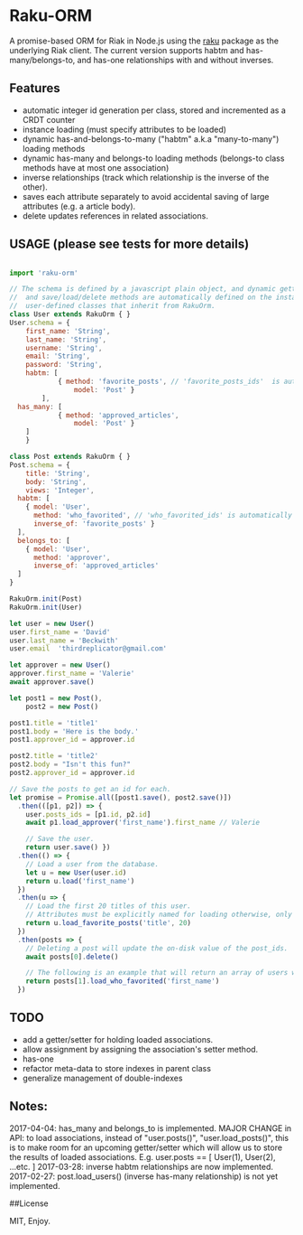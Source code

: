 # Raku-ORM

A promise-based ORM for Riak in Node.js using the [raku](https://github.com/thirdreplicator/raku) package as the underlying Riak client. The current version supports habtm and has-many/belongs-to, and has-one relationships with and without inverses.

## Features

* automatic integer id generation per class, stored and incremented as a CRDT counter
* instance loading (must specify attributes to be loaded)
* dynamic has-and-belongs-to-many ("habtm" a.k.a "many-to-many") loading methods
* dynamic has-many and belongs-to loading methods (belongs-to class methods have at most one association)
* inverse relationships (track which relationship is the inverse of the other).
* saves each attribute separately to avoid accidental saving of large attributes (e.g. a article body).
* delete updates references in related associations.


## USAGE (please see tests for more details)

```javascript

import 'raku-orm'

// The schema is defined by a javascript plain object, and dynamic getters, setters,
//  and save/load/delete methods are automatically defined on the instances of
//  user-defined classes that inherit from RakuOrm.
class User extends RakuOrm { }
User.schema = {
	first_name: 'String',
	last_name: 'String',
	username: 'String',
	email: 'String',
	password: 'String',
	habtm: [
			{ method: 'favorite_posts', // 'favorite_posts_ids'  is authomatically created.
				model: 'Post' }
		],
  has_many: [
			{ method: 'approved_articles',
				model: 'Post' }
    ]
	}

class Post extends RakuOrm { }
Post.schema = {
	title: 'String',
	body: 'String',
	views: 'Integer',
  habtm: [
    { model: 'User',
      method: 'who_favorited', // 'who_favorited_ids' is automatically created.
      inverse_of: 'favorite_posts' }
  ],
  belongs_to: [
    { model: 'User',
      method: 'approver',
      inverse_of: 'approved_articles'
  ]
}

RakuOrm.init(Post)
RakuOrm.init(User)

let user = new User()
user.first_name = 'David'
user.last_name = 'Beckwith'
user.email	'thirdreplicator@gmail.com'

let approver = new User()
approver.first_name = 'Valerie'
await approver.save()

let post1 = new Post(),
    post2 = new Post()

post1.title = 'title1'
post1.body = 'Here is the body.'
post1.approver_id = approver.id

post2.title = 'title2'
post2.body = "Isn't this fun?"
post2.approver_id = approver.id

// Save the posts to get an id for each.
let promise = Promise.all([post1.save(), post2.save()])
  .then(([p1, p2]) => {
    user.posts_ids = [p1.id, p2.id]
    await p1.load_approver('first_name').first_name // Valerie

    // Save the user.
    return user.save() })
  .then(() => {
    // Load a user from the database.
    let u = new User(user.id)
    return u.load('first_name') 
  })
  .then(u => {
    // Load the first 20 titles of this user.
    // Attributes must be explicitly named for loading otherwise, only the id will be loaded.
    return u.load_favorite_posts('title', 20)
  })
  .then(posts => {
    // Deleting a post will update the on-disk value of the post_ids.
    await posts[0].delete()

    // The following is an example that will return an array of users who favorited this post.
    return posts[1].load_who_favorited('first_name') 
  })

```

## TODO
* add a getter/setter for holding loaded associations.
* allow assignment by assigning the association's setter method.
* has-one
* refactor meta-data to store indexes in parent class
* generalize management of double-indexes

## Notes:

2017-04-04: has_many and belongs_to is implemented.
            MAJOR CHANGE in API: to load associations, instead of "user.posts()", "user.load_posts()", this is to make room for an upcoming getter/setter which
            will allow us to store the results of loaded associations.  E.g. user.posts == [ User(1), User(2), ...etc. ]
2017-03-28: inverse habtm relationships are now implemented.
2017-02-27: post.load_users() (inverse has-many relationship) is not yet implemented.

##License

MIT, Enjoy.
